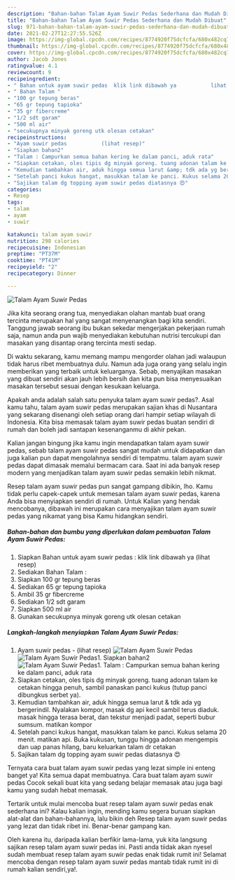 ```yaml
---
description: "Bahan-bahan Talam Ayam Suwir Pedas Sederhana dan Mudah Dibuat"
title: "Bahan-bahan Talam Ayam Suwir Pedas Sederhana dan Mudah Dibuat"
slug: 971-bahan-bahan-talam-ayam-suwir-pedas-sederhana-dan-mudah-dibuat
date: 2021-02-27T12:27:55.526Z
image: https://img-global.cpcdn.com/recipes/8774920f75dcfcfa/680x482cq70/talam-ayam-suwir-pedas-foto-resep-utama.jpg
thumbnail: https://img-global.cpcdn.com/recipes/8774920f75dcfcfa/680x482cq70/talam-ayam-suwir-pedas-foto-resep-utama.jpg
cover: https://img-global.cpcdn.com/recipes/8774920f75dcfcfa/680x482cq70/talam-ayam-suwir-pedas-foto-resep-utama.jpg
author: Jacob Jones
ratingvalue: 4.1
reviewcount: 9
recipeingredient:
- " Bahan untuk ayam suwir pedas  klik link dibawah ya           lihat resep"
- " Bahan Talam "
- "100 gr tepung beras"
- "65 gr tepung tapioka"
- "35 gr fibercreme"
- "1/2 sdt garam"
- "500 ml air"
- "secukupnya minyak goreng utk olesan cetakan"
recipeinstructions:
- "Ayam suwir pedas           (lihat resep)"
- "Siapkan bahan2"
- "Talam : Campurkan semua bahan kering ke dalam panci, aduk rata"
- "Siapkan cetakan, oles tipis dg minyak goreng. tuang adonan talam ke cetakan hingga penuh, sambil panaskan panci kukus (tutup panci dibungkus serbet ya)."
- "Kemudian tambahkan air, aduk hingga semua larut &amp; tdk ada yg bergerindil. Nyalakan kompor, masak dg api kecil sambil terus diaduk. masak hingga terasa berat, dan tekstur menjadi padat, seperti bubur sumsum. matikan kompor"
- "Setelah panci kukus hangat, masukkan talam ke panci. Kukus selama 20 menit. matikan api. Buka kukusan, tunggu hingga adonan mengempis dan uap panas hilang, baru keluarkan talam dr cetakan"
- "Sajikan talam dg topping ayam suwir pedas diatasnya 😍"
categories:
- Resep
tags:
- talam
- ayam
- suwir

katakunci: talam ayam suwir 
nutrition: 298 calories
recipecuisine: Indonesian
preptime: "PT37M"
cooktime: "PT41M"
recipeyield: "2"
recipecategory: Dinner

---
```



![Talam Ayam Suwir Pedas](https://img-global.cpcdn.com/recipes/8774920f75dcfcfa/680x482cq70/talam-ayam-suwir-pedas-foto-resep-utama.jpg)

Jika kita seorang orang tua, menyediakan olahan mantab buat orang tercinta merupakan hal yang sangat menyenangkan bagi kita sendiri. Tanggung jawab seorang ibu bukan sekedar mengerjakan pekerjaan rumah saja, namun anda pun wajib menyediakan kebutuhan nutrisi tercukupi dan masakan yang disantap orang tercinta mesti sedap.

Di waktu  sekarang, kamu memang mampu mengorder olahan jadi walaupun tidak harus ribet membuatnya dulu. Namun ada juga orang yang selalu ingin memberikan yang terbaik untuk keluarganya. Sebab, menyajikan masakan yang dibuat sendiri akan jauh lebih bersih dan kita pun bisa menyesuaikan masakan tersebut sesuai dengan kesukaan keluarga. 



Apakah anda adalah salah satu penyuka talam ayam suwir pedas?. Asal kamu tahu, talam ayam suwir pedas merupakan sajian khas di Nusantara yang sekarang disenangi oleh setiap orang dari hampir setiap wilayah di Indonesia. Kita bisa memasak talam ayam suwir pedas buatan sendiri di rumah dan boleh jadi santapan kesenanganmu di akhir pekan.

Kalian jangan bingung jika kamu ingin mendapatkan talam ayam suwir pedas, sebab talam ayam suwir pedas sangat mudah untuk didapatkan dan juga kalian pun dapat mengolahnya sendiri di tempatmu. talam ayam suwir pedas dapat dimasak memalui bermacam cara. Saat ini ada banyak resep modern yang menjadikan talam ayam suwir pedas semakin lebih nikmat.

Resep talam ayam suwir pedas pun sangat gampang dibikin, lho. Kamu tidak perlu capek-capek untuk memesan talam ayam suwir pedas, karena Anda bisa menyiapkan sendiri di rumah. Untuk Kalian yang hendak mencobanya, dibawah ini merupakan cara menyajikan talam ayam suwir pedas yang nikamat yang bisa Kamu hidangkan sendiri.

<!--inarticleads1-->

##### Bahan-bahan dan bumbu yang diperlukan dalam pembuatan Talam Ayam Suwir Pedas:

1. Siapkan  Bahan untuk ayam suwir pedas : klik link dibawah ya           (lihat resep)
1. Sediakan  Bahan Talam :
1. Siapkan 100 gr tepung beras
1. Sediakan 65 gr tepung tapioka
1. Ambil 35 gr fibercreme
1. Sediakan 1/2 sdt garam
1. Siapkan 500 ml air
1. Gunakan secukupnya minyak goreng utk olesan cetakan




<!--inarticleads2-->

##### Langkah-langkah menyiapkan Talam Ayam Suwir Pedas:

1. Ayam suwir pedas -           (lihat resep)
<img src="https://img-global.cpcdn.com/steps/298646bfc7bac2dc/160x128cq70/talam-ayam-suwir-pedas-langkah-memasak-1-foto.jpg" alt="Talam Ayam Suwir Pedas"><img src="https://img-global.cpcdn.com/steps/f935d0b00114f626/160x128cq70/talam-ayam-suwir-pedas-langkah-memasak-1-foto.jpg" alt="Talam Ayam Suwir Pedas">1. Siapkan bahan2
<img src="https://img-global.cpcdn.com/steps/935411580bd1835a/160x128cq70/talam-ayam-suwir-pedas-langkah-memasak-2-foto.jpg" alt="Talam Ayam Suwir Pedas">1. Talam : Campurkan semua bahan kering ke dalam panci, aduk rata
1. Siapkan cetakan, oles tipis dg minyak goreng. tuang adonan talam ke cetakan hingga penuh, sambil panaskan panci kukus (tutup panci dibungkus serbet ya).
1. Kemudian tambahkan air, aduk hingga semua larut &amp; tdk ada yg bergerindil. Nyalakan kompor, masak dg api kecil sambil terus diaduk. masak hingga terasa berat, dan tekstur menjadi padat, seperti bubur sumsum. matikan kompor
1. Setelah panci kukus hangat, masukkan talam ke panci. Kukus selama 20 menit. matikan api. Buka kukusan, tunggu hingga adonan mengempis dan uap panas hilang, baru keluarkan talam dr cetakan
1. Sajikan talam dg topping ayam suwir pedas diatasnya 😍




Ternyata cara buat talam ayam suwir pedas yang lezat simple ini enteng banget ya! Kita semua dapat membuatnya. Cara buat talam ayam suwir pedas Cocok sekali buat kita yang sedang belajar memasak atau juga bagi kamu yang sudah hebat memasak.

Tertarik untuk mulai mencoba buat resep talam ayam suwir pedas enak sederhana ini? Kalau kalian ingin, mending kamu segera buruan siapkan alat-alat dan bahan-bahannya, lalu bikin deh Resep talam ayam suwir pedas yang lezat dan tidak ribet ini. Benar-benar gampang kan. 

Oleh karena itu, daripada kalian berfikir lama-lama, yuk kita langsung sajikan resep talam ayam suwir pedas ini. Pasti anda tiidak akan nyesel sudah membuat resep talam ayam suwir pedas enak tidak rumit ini! Selamat mencoba dengan resep talam ayam suwir pedas mantab tidak rumit ini di rumah kalian sendiri,ya!.

